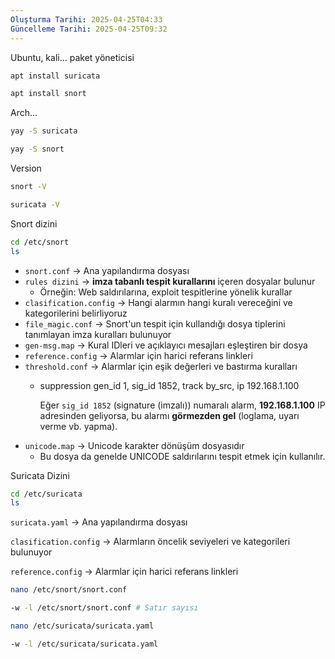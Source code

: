 ```yaml
---
Oluşturma Tarihi: 2025-04-25T04:33
Güncelleme Tarihi: 2025-04-25T09:32
---
```



Ubuntu, kali... paket yöneticisi

```bash
apt install suricata
```

```bash
apt install snort
```

Arch...

```bash
yay -S suricata
```

```bash
yay -S snort
```

Version

```bash
snort -V
```

```bash
suricata -V
```

Snort dizini

```bash
cd /etc/snort
ls
```

- `snort.conf` -> Ana yapılandırma dosyası
- `rules dizini` -> **imza tabanlı tespit kurallarını** içeren dosyalar bulunur
	- Örneğin: Web saldırılarına, exploit tespitlerine yönelik kurallar
- `clasification.config` -> Hangi alarmın hangi kuralı vereceğini ve kategorilerini belirliyoruz
- `file_magic.conf` -> Snort'un tespit için kullandığı dosya tiplerini tanımlayan imza kuralları bulunuyor
- `gen-msg.map` -> Kural IDleri ve açıklayıcı mesajları eşleştiren bir dosya
- `reference.config` -> Alarmlar için harici referans linkleri
- `threshold.conf` -> Alarmlar için eşik değerleri ve bastırma kuralları
	- suppression gen_id 1, sig_id 1852, track by_src, ip 192.168.1.100
	
	  Eğer `sig_id 1852`  (signature (imzalı)) numaralı alarm, **192.168.1.100** IP adresinden geliyorsa, bu alarmı **görmezden gel** (loglama, uyarı verme vb. yapma).
- `unicode.map` -> Unicode karakter dönüşüm dosyasıdır
	- Bu dosya da genelde UNICODE saldırılarını tespit etmek için kullanılır.

Suricata Dizini

```bash
cd /etc/suricata
ls
```

`suricata.yaml` -> Ana yapılandırma dosyası

`clasification.config` -> Alarmların öncelik seviyeleri ve kategorileri bulunuyor

`reference.config` -> Alarmlar için harici referans linkleri

```bash
nano /etc/snort/snort.conf
```

```bash
-w -l /etc/snort/snort.conf # Satır sayısı
```

```bash
nano /etc/suricata/suricata.yaml
```

```bash
-w -l /etc/suricata/suricata.yaml
```